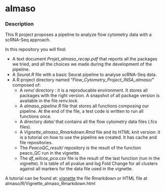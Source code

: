 # almaso

### Description
This R project proposes a pipeline to analyze flow cytometry data with a scRNA-Seq approach. 

In this repository you will find:

*	A text document *Projet_almaso_recap.pdf* that reports all the packages we tried, and all the choices we made during the development of the pipeline.
*	A *Seurat.R* file with a basic Seurat pipeline to analyse scRNA-Seq data.
*	A R project directory named “*Flow_Cytometry_Project_INSA_almaso/*” composed of:
       *	A *renv/* directory : it is a reproducable environment. It stores all packages with the right version. A snapshot of all package version is available in the file *renv.lock*. 
       *	A *almaso_pipeline.R* file that stores all functions composing our pipeline. At the end of the file, a test code is written to run all functions once.
       *  A directory  *data/* that contains all the flow cytometry data files (.fcs files). 
       *	A *Vignette_almaso_Rmarkdown.Rmd* file and its HTML knit version: it is a tutorial on how to use the pipeline we created. It has cache and file repositories. 
       *	The *PeacoQC_result/* repository is the result of the function peaco_QC run in the vignette. 
       *	The *df_wilcox_pca.csv* file is the result of the last function (run in the vignette). It is table of all pvalue and log Fold Change for all clusters against all markers for the data file used in the vignette.


A tutorial can be found at: [vignette](almaso/R/Vignette_almaso_Rmarkdown.Rmd) the file Rmarkdown or HTML file at almaso/R/Vignette_almaso_Rmarkdown.html
